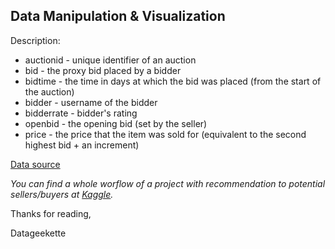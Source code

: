 ## Data Manipulation & Visualization

Description:
- auctionid  - unique identifier of an auction
- bid        - the proxy bid placed by a bidder
- bidtime    - the time in days at which the bid was placed (from the start of the auction)
- bidder     - username of the bidder
- bidderrate - bidder's rating
- openbid    - the opening bid (set by the seller)
- price      - the price that the item was sold for (equivalent to the second highest bid + an increment) 

[Data source](www.modelingonlineauctions.com/datasets)


*You can find a whole worflow of a project with recommendation to potential sellers/buyers at [Kaggle](www.kaggle.com/elenapetrova/d/onlineauctions/online-auctions-dataset/data-manipulation-visualization-cartier-auctions/).*

Thanks for reading,

Datageekette

